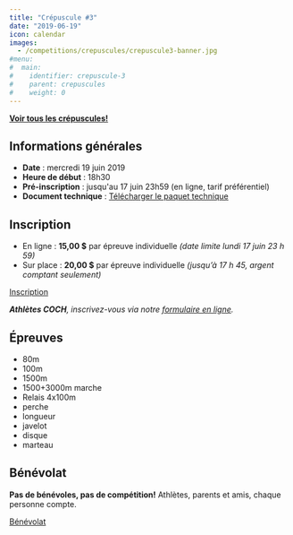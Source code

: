 ```yaml
---
title: "Crépuscule #3"
date: "2019-06-19"
icon: calendar
images:
  - /competitions/crepuscules/crepuscule3-banner.jpg
#menu:
#  main:
#    identifier: crepuscule-3
#    parent: crepuscules
#    weight: 0
---
```


[**Voir tous les crépuscules!**](../)

<!--[Résultats](/resultats/2019/crepuscule-coch-3/)-->

## Informations générales

- **Date** : mercredi 19 juin 2019
- **Heure de début** : 18h30
- **Pré-inscription** : jusqu'au 17 juin 23h59 (en ligne, tarif préférentiel)
- **Document technique** : [Télécharger le paquet technique](https://assets.corsaire-chaparral.org/competitions/2019/crepuscules/crepuscule-3-document-technique.pdf)

## Inscription

- En ligne : **15,00 $** par épreuve individuelle _(date limite lundi 17 juin 23 h 59)_
- Sur place : **20,00 $** par épreuve individuelle _(jusqu’à 17 h 45, argent comptant seulement)_

<a class="btn btn-primary" target="_blank" href="https://avs-sport.com/inscriptions.php?comp=391">Inscription <span class="icon icon-pencil"></span></a>

_**Athlètes COCH**, inscrivez-vous via notre [formulaire en ligne](https://campagnes.corsaire-chaparral.org/inscription-crepuscule-3-2019)._

## Épreuves

- 80m
- 100m
- 1500m
- 1500+3000m marche
- Relais 4x100m
- perche
- longueur 
- javelot
- disque
- marteau

## Bénévolat

**Pas de bénévoles, pas de compétition!** Athlètes, parents et amis, chaque personne compte.

<a href="https://campagnes.corsaire-chaparral.org/benevolat-crepuscule-3-2019" class="btn btn-primary" target="_blank">Bénévolat <span class="icon icon-angle-right"></span></a>
